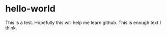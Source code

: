 # hello-world
This is a test. Hopefully this will help me learn github. This is enough text I think.
